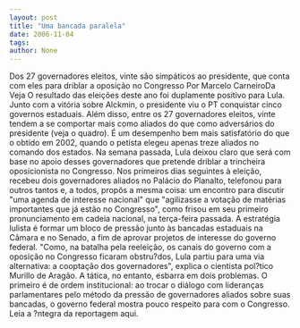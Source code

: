 ```yaml
---
layout: post
title: "Uma bancada paralela"
date: 2006-11-04
tags: 
author: None
---
```

Dos 27 governadores eleitos, vinte são simpáticos ao presidente, que conta com eles para driblar a oposição no Congresso 
Por Marcelo CarneiroDa Veja 
O resultado das eleições deste ano foi duplamente positivo para Lula. Junto com a vitória sobre Alckmin, o presidente viu o PT conquistar cinco governos estaduais. Além disso, entre os 27 governadores eleitos, vinte tendem a se comportar mais como aliados do que como adversários do presidente (veja o quadro). É um desempenho bem mais satisfatório do que o obtido em 2002, quando o petista elegeu apenas treze aliados no comando dos estados. 
Na semana passada, Lula deixou claro que será com base no apoio desses governadores que pretende driblar a trincheira oposicionista no Congresso. Nos primeiros dias seguintes à eleição, recebeu dois governadores aliados no Palácio do Planalto, telefonou para outros tantos e, a todos, propôs a mesma coisa: um encontro para discutir \"uma agenda de interesse nacional\" que \"agilizasse a votação de matérias importantes que já estão no Congresso\", como frisou em seu primeiro pronunciamento em cadeia nacional, na terça-feira passada. 
A estratégia lulista é formar um bloco de pressão junto às bancadas estaduais na Câmara e no Senado, a fim de aprovar projetos de interesse do governo federal. \"Como, na batalha pela reeleição, os canais do governo com a oposição no Congresso ficaram obstru?dos, Lula partiu para uma via alternativa: a cooptação dos governadores\", explica o cientista pol?tico Murillo de Aragão. 
A tática, no entanto, esbarra em dois problemas. O primeiro é de ordem institucional: ao trocar o diálogo com lideranças parlamentares pelo método da pressão de governadores aliados sobre suas bancadas, o governo federal mostra pouco respeito para com o Congresso.
Leia a ?ntegra da reportagem aqui. 